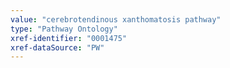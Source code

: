 ```yaml
---
value: "cerebrotendinous xanthomatosis pathway"
type: "Pathway Ontology"
xref-identifier: "0001475"
xref-dataSource: "PW"
---
```

